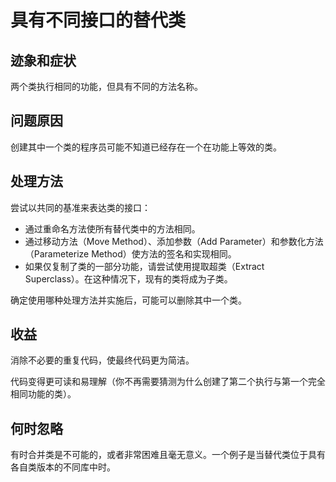 # 具有不同接口的替代类

## 迹象和症状

两个类执行相同的功能，但具有不同的方法名称。

## 问题原因

创建其中一个类的程序员可能不知道已经存在一个在功能上等效的类。

## 处理方法

尝试以共同的基准来表达类的接口：

- 通过重命名方法使所有替代类中的方法相同。
- 通过移动方法（Move Method）、添加参数（Add Parameter）和参数化方法（Parameterize Method）使方法的签名和实现相同。
- 如果仅复制了类的一部分功能，请尝试使用提取超类（Extract Superclass）。在这种情况下，现有的类将成为子类。

确定使用哪种处理方法并实施后，可能可以删除其中一个类。

## 收益

消除不必要的重复代码，使最终代码更为简洁。

代码变得更可读和易理解（你不再需要猜测为什么创建了第二个执行与第一个完全相同功能的类）。

## 何时忽略

有时合并类是不可能的，或者非常困难且毫无意义。一个例子是当替代类位于具有各自类版本的不同库中时。
